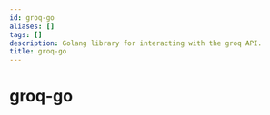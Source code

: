 ```yaml
---
id: groq-go
aliases: []
tags: []
description: Golang library for interacting with the groq API.
title: groq-go
---
```


# groq-go
